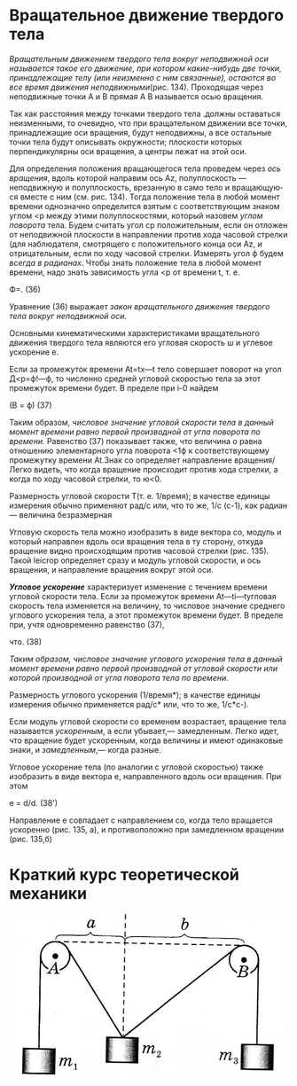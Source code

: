 # Вращательное движение твердого тела
*Вращательным движением твердого тела вокруг неподвижной оси называется такое его движение, при котором какие-нибудь две точки, принадлежащие телу (или неизменно с ним связанные), остаются во все время движения неподвижными*(рис. 134). Проходящая через неподвижные точки А и В прямая А В называется осью вращения.

Так как расстояния между точками твердого тела .должны оста­ваться неизменными, то очевидно, что при вращательном движении все точки, принадлежащие оси вращения,
будут неподвижны, а все остальные точки тела будут описывать окружности; плоско­сти которых перпендикулярны оси враще­ния, а центры лежат на этой оси.

Для определения положения вращаю­щегося тела проведем через *ось вращения*,
вдоль которой направим ось Az, полуплос­кость — неподвижную и полуплоскость, врезанную в само тело и вращающую­ся вместе с ним (см. рис. 134). Тогда поло­жение тела в любой момент времени одно­значно определится взятым с соответствую­щим знаком углом <р между этими полуплоскостями, который назо­вем *углом поворота* тела.
Будем считать угол ср положительным, если он отложен от неподвижной плоскости в направлении против хода часовой стрелки (для наблюдателя, смотрящего с положительного конца оси Az, и отрицательным, если по ходу часовой стрелки.
Измерять угол ф будем *всегда в радианах*. Чтобы знать положение тела в любой момент времени, надо знать зависимость угла <р от времени t, т. е.

Ф=. (36)

Уравнение (36) выражает *закон вращательного движения твер­дого тела вокруг неподвижной оси*. 

Основными кинематическими характеристиками вращательного движения твердого тела являются его угловая скорость ш и углевое ускорение е.

Если за промежуток времени At=tx—t
тело совершает поворот на угол Д<р=ф!—ф, то численно средней угловой скоростью тела за
этот промежуток времени будет. В пределе при i-0 найдем 

(В = ф) (37) 

Таким образом, *числовое значение угловой скорости тела в данный момент времени равно первой производной от угла поворота по времени.* Равенство (37) показывает также,  что величина о равна отношению элементарного угла поворота <1ф к соответствующему промежутку времени At.Знак со определяет направление вращения/Легко видеть, что когда вращение происходит против хода стрелки, а когда по ходу часовой стрелки, то ю<0.

Размерность угловой скорости Т(т. е. 1/время); в качестве
единицы измерения обычно применяют рад/с или, что то же, 1/с (с-1), как радиан — величина безразмерная

Угловую скорость тела можно изобразить в виде вектора со, модуль и который направлен вдоль оси вращения тела в ту сторону, откуда
вращение видно происходящим против часовой стрелки (рис. 135). Такой leicrop определяет сразу и модуль угловой скорости, и ось вращения, и направление вращения вокруг этой оси.

***Угловое ускорение*** характеризует изменение с течением времени угловой скорости тела. Если за промежуток времени At—ti—tугловая скорость тела изменяется на величину, то числовое значение среднего углового ускорения тела, а этот промежуток времени будет. В пределе при, учтя одновременно равенство (37), 

что. (38)

*Таким образом, числовое значение углового ускорения тела в данный момент времени равно первой производной от угловой скорости или которой производной от угла поворота тела по времени.* 

Размерность углового ускорения (1/время*); в качестве
единицы измерения обычно применяется рад/с* или, что то же, 1/с*с-). 

Если модуль угловой скорости со временем возрастает, вращение
тела называется *ускоренным*, а если убывает,— замедленным. Легко идет, что вращение будет ускоренным, когда величины и имеют одинаковые знаки, и *замедленным*,— когда разные.

Угловое ускорение тела (по аналогии с угловой скоростью) также изобразить в виде вектора е, направленного вдоль оси вращения. При этом

е = d/d.
(38')

Направление е совпадает с направлением со, когда тело вращается
ускоренно (рис. 135, а), и противоположно при замедленном вращении (рис. 135,б)
# Краткий курс теоретической механики 
![](img/statik.png)